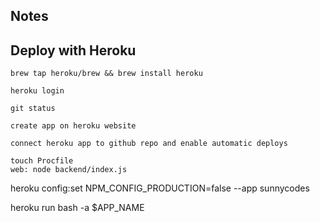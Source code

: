 ## Notes

## Deploy with Heroku

```
brew tap heroku/brew && brew install heroku

heroku login

git status

create app on heroku website

connect heroku app to github repo and enable automatic deploys

touch Procfile
web: node backend/index.js

```

heroku config:set NPM_CONFIG_PRODUCTION=false --app sunnycodes

heroku run bash -a $APP_NAME
